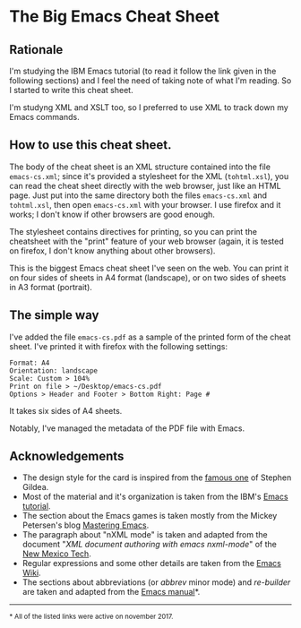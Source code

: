 # The Big Emacs Cheat Sheet

## Rationale

I'm studying the IBM Emacs tutorial (to read it follow the link given
in the following sections) and I feel the need of taking note of what
I'm reading. So I started to write this cheat sheet.

I'm studyng XML and XSLT too, so I preferred to use XML to track down
my Emacs commands.


## How to use this cheat sheet.

The body of the cheat sheet is an XML structure contained into the
file `emacs-cs.xml`; since it's provided a stylesheet for the XML
(`tohtml.xsl`), you can read the cheat sheet directly with the web
browser, just like an HTML page. Just put into the same directory both
the files `emacs-cs.xml` and `tohtml.xsl`, then open `emacs-cs.xml`
with your browser. I use firefox and it works; I don't know if other
browsers are good enough.

The stylesheet contains directives for printing, so you can print the
cheatsheet with the "print" feature of your web browser (again, it is
tested on firefox, I don't know anything about other browsers).

This is the biggest Emacs cheat sheet I've seen on the web. You can
print it on four sides of sheets in A4 format (landscape), or on two
sides of sheets in A3 format (portrait).


## The simple way

I've added the file `emacs-cs.pdf` as a sample of the printed form of
the cheat sheet. I've printed it with firefox with the following
settings:

    Format: A4
    Orientation: landscape
    Scale: Custom > 104%
    Print on file > ~/Desktop/emacs-cs.pdf
    Options > Header and Footer > Bottom Right: Page #

It takes six sides of A4 sheets.

Notably, I've managed the metadata of the PDF file with Emacs.


## Acknowledgements

* The design style for the card is inspired from the [famous one][1]
  of Stephen Gildea.
* Most of the material and it's organization is taken from
  the IBM's [Emacs tutorial][2].
* The section about the Emacs games is taken mostly from the
  Mickey Petersen's blog [Mastering Emacs][3].
* The paragraph about "nXML mode" is taken and adapted from the
  document "*XML document authoring with emacs nxml-mode*" of the
  [New Mexico Tech][6].
* Regular expressions and some other details are taken from
  the [Emacs Wiki][4].
* The sections about abbreviations (or *abbrev* minor mode) and
  *re-builder* are taken and adapted from the [Emacs
  manual][5]*.

<hr />
<small>* All of the listed links were active on november 2017.</small>

[1]: https://www.gnu.org/software/emacs/refcards/pdf/refcard.pdf
[2]: https://www.ibm.com/developerworks/aix/tutorials/au-emacs1/index.html
[3]: https://www.masteringemacs.org/article/fun-games-in-emacs
[4]: https://www.emacswiki.org
[5]: https://www.gnu.org/software/emacs/manual/
[6]: http://www.nmt.edu/tcc/help/pubs/nxml/

